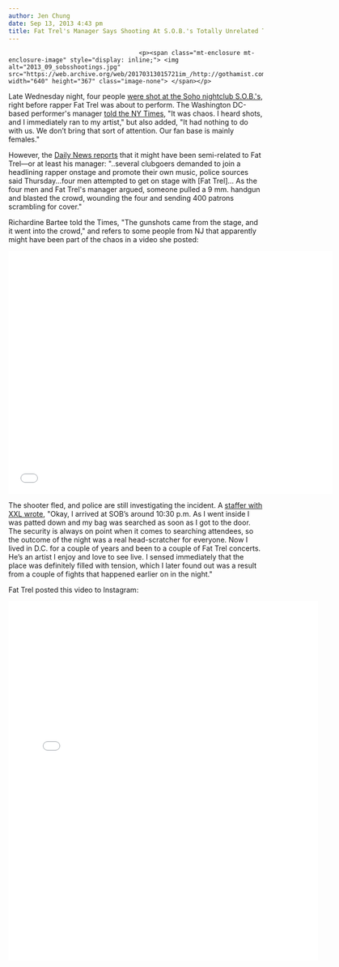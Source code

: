 ```yaml
---
author: Jen Chung
date: Sep 13, 2013 4:43 pm
title: Fat Trel's Manager Says Shooting At S.O.B.'s Totally Unrelated To Fat Trel
---
```


	
										<p><span class="mt-enclosure mt-enclosure-image" style="display: inline;"> <img alt="2013_09_sobsshootings.jpg" src="https://web.archive.org/web/20170313015721im_/http://gothamist.com/attachments/jen/2013_09_sobsshootings.jpg" width="640" height="367" class="image-none"> </span></p>

<p>Late Wednesday night, four people <a href="https://web.archive.org/web/20170313015721/http://gothamist.com/2013/09/12/four_shot_at_soho_music_club_sobs.php">were shot at the Soho nightclub S.O.B.&apos;s</a>, right before rapper Fat Trel was about to perform. The Washington DC-based performer&apos;s manager <a href="https://web.archive.org/web/20170313015721/http://www.nytimes.com/2013/09/13/nyregion/4-in-audience-shot-at-club-in-soho.html?ref=nyregion">told the NY Times</a>, &quot;It was chaos. I heard shots, and I immediately ran to my artist,&quot; but also added, &quot;It had nothing to do with us. We don&#x2019;t bring that sort of attention. Our fan base is mainly females.&quot;</p>

<p>However, the <a href="https://web.archive.org/web/20170313015721/http://www.nydailynews.com/new-york/clubgoers-stage-soho-shooting-article-1.1453767">Daily News reports</a> that it might have been semi-related to Fat Trel&#x2014;or at least his manager: &quot;..several clubgoers demanded to join a headlining rapper onstage and promote their own music, police sources said Thursday...four men attempted to get on stage with [Fat Trel]... As the four men and Fat Trel&apos;s manager argued, someone pulled a 9 mm. handgun and blasted the crowd, wounding the four and sending 400 patrons scrambling for cover.&quot;</p>

<p>Richardine Bartee told the Times, &quot;The gunshots came from the stage, and it went into the crowd,&quot; and refers to some people from NJ that apparently might have been part of the chaos in a video she posted:</p>

<p><iframe width="640" height="480" src="//web.archive.org/web/20170313015721if_/http://www.youtube.com/embed/xl35NJxnREw" frameborder="0" allowfullscreen></iframe></p>

<p>The shooter fled, and police are still investigating the incident. A <a href="https://web.archive.org/web/20170313015721/http://www.xxlmag.com/news/2013/09/xxl-staff-gives-firsthand-account-sobs-shooting-fat-trel-show/">staffer with XXL wrote</a>, &quot;Okay, I arrived at SOB&#x2019;s around 10:30 p.m. As I went inside I was patted down and my bag was searched as soon as I got to the door. The security is always on point when it comes to searching attendees, so the outcome of the night was a real head-scratcher for everyone. Now I lived in D.C. for a couple of years and been to a couple of Fat Trel concerts. He&#x2019;s an artist I enjoy and love to see live. I sensed immediately that the place was definitely filled with tension, which I later found out was a result from a couple of fights that happened earlier on in the night.&quot; </p>

<p>Fat Trel posted this video to Instagram:</p>

<center><iframe src="//web.archive.org/web/20170313015721if_/http://instagram.com/p/eLpDkSPSi5/embed/" width="612" height="710" frameborder="0" scrolling="no" allowtransparency="true"></iframe></center>					
										
									
				